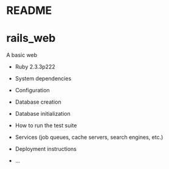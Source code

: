 # README

# rails_web
A basic web


* Ruby 2.3.3p222

* System dependencies

* Configuration

* Database creation

* Database initialization

* How to run the test suite

* Services (job queues, cache servers, search engines, etc.)

* Deployment instructions

* ...
